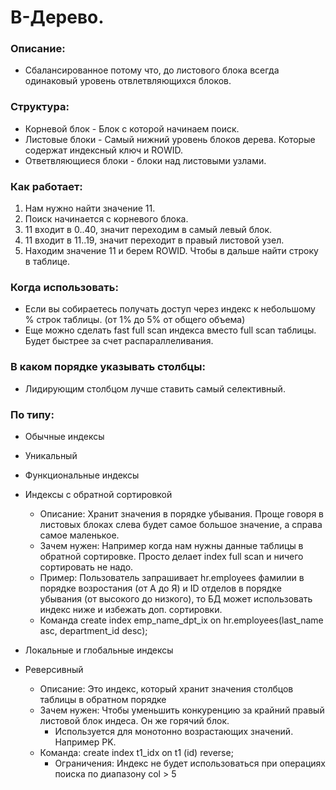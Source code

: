 # B-Дерево.

### Описание: 
  - Сбалансированное потому что, до листового блока всегда одинаковый уровень отвлетвляющихся блоков. 

### Структура: 
  - Корневой блок - Блок с которой начинаем поиск. 
  - Листовые блоки - Самый нижний уровень блоков дерева. Которые содержат индексный ключ и ROWID.
  - Ответвляющиеся блоки - блоки над листовыми узлами.
  
### Как работает: 
  1. Нам нужно найти значение 11.
  2. Поиск начинается с корневого блока.
  3. 11 входит в 0..40, значит переходим в самый левый блок.
  4. 11 входит в 11..19, значит переходит в правый листовой узел.
  5. Находим значение 11 и берем ROWID. Чтобы в дальше найти строку в таблице.

### Когда использовать:
  - Если вы собираетесь получать доступ через индекс к небольшому % строк таблицы. (от 1% до 5% от общего объема)
  - Еще можно сделать fast full scan индекса вместо full scan таблицы. Будет быстрее за счет распараллеливания.
  
### В каком порядке указывать столбцы: 
  - Лидирующим столбцом лучше ставить самый селективный.

### По типу: 
  - Обычные индексы
  - Уникальный
  - Функциональные индексы
  - Индексы с обратной сортировкой
    - Описание: Хранит значения в порядке убывания. Проще говоря в листовых блоках слева будет самое большое значение, а справа самое маленькое.
	- Зачем нужен: Например когда нам нужны данные таблицы в обратной сортировке. Просто делает index full scan и ничего сортировать не надо.
	- Пример: Пользователь запрашивает hr.employees фамилии в порядке возростания (от А до Я) и ID отделов в порядке убывания (от высокого до низкого), то БД может использовать индекс ниже и избежать доп. сортировки.
	- Команда create index emp_name_dpt_ix on hr.employees(last_name asc, department_id desc);
	
  - Локальные и глобальные индексы
  - Реверсивный
    - Описание: Это индекс, который хранит значения столбцов таблицы в обратном порядке
    - Зачем нужен: Чтобы уменьшить конкуренцию за крайний правый листовой блок индеса. Он же горячий блок.
	  - Используется для монотонно возрастающих значений. Например PK.
    - Команда: create index t1_idx on t1 (id) reverse;
	  - Ограничения: Индекс не будет использоваться при операциях поиска по диапазону col > 5